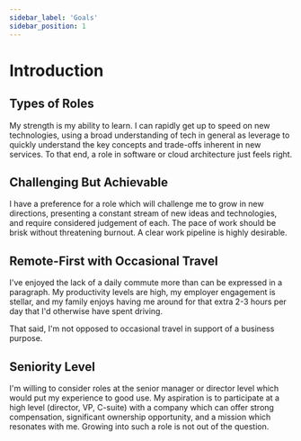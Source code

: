 ```yaml
---
sidebar_label: 'Goals'
sidebar_position: 1
---
```


# Introduction

## Types of Roles

My strength is my ability to learn. I can rapidly get up to speed on new technologies, using a broad understanding
of tech in general as leverage to quickly understand the key concepts and trade-offs inherent in new services. To
that end, a role in software or cloud architecture just feels right.

## Challenging But Achievable

I have a preference for a role which will challenge me to grow in new directions, presenting a constant stream of new
ideas and technologies, and require considered judgement of each. The pace of work should be brisk without threatening
burnout. A clear work pipeline is highly desirable. 

## Remote-First with Occasional Travel

I've enjoyed the lack of a daily commute more than can be expressed in a paragraph. My productivity levels are high,
my employer engagement is stellar, and my family enjoys having me around for that extra 2-3 hours per day that I'd
otherwise have spent driving. 

That said, I'm not opposed to occasional travel in support of a business purpose.  

## Seniority Level

I'm willing to consider roles at the senior manager or director level which would put my experience to good use. My
aspiration is to participate at a high level (director, VP, C-suite) with a company which can offer strong compensation, 
significant ownership opportunity, and a mission which resonates with me. Growing into such a role is not out of the
question.